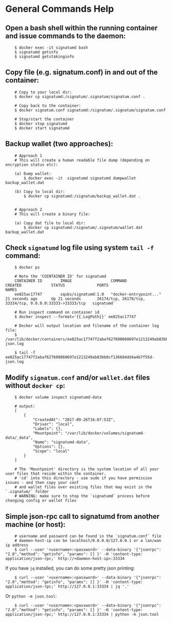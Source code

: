 ﻿# General Commands Help

## Open a bash shell within the running container and issue commands to the daemon:

        $ docker exec -it signatumd bash
        $ signatumd getinfo
        $ signatumd getstakinginfo

## Copy file (e.g. signatum.conf) in and out of the container: 
        
        # Copy to your local dir:
        $ docker cp signatumd:/signatum/.signatum/signatum.conf .
        
        # Copy back to the container: 
        $ docker signatum.conf signatumd:/signatum/.signatum/signatum.conf 

        # Stop/start the container
        $ docker stop signatumd
        $ docker start signatumd

## Backup wallet (two approaches): 

        # Approach 1 
        # This will create a human readable file dump (depending on encryption status etc):

        (a) Dump wallet:
            $ docker exec -it  signatumd signatumd dumpwallet backup_wallet.dat
        
        (b) Copy to local dir: 
            $ docker cp signatumd:/signatum/backup_wallet.dat .


        # Approach 2
        # This will create a binary file:

        (a) Copy dat file to local dir: 
            $ docker cp signatumd:/signatum/.signatum/wallet.dat backup_wallet.dat

## Check `signatumd` log file using system `tail -f` command:

        $ docker ps

        # Note the 'COINTAINER ID' for signatumd
        CONTAINER ID        IMAGE                 COMMAND                  CREATED             STATUS              PORTS                                                       NAMES
        ee825ac17747        squbs/signatumd:1.0   "docker-entrypoint..."   21 seconds ago      Up 21 seconds       26174/tcp, 26178/tcp, 33334/tcp, 0.0.0.0:33333->33333/tcp   signatumd`

        # Run inspect command on container id
        $ docker inspect --format='{{.LogPath}}' ee825ac17747

        # Docker will output location and filename of the container log file:  
        $ /var/lib/docker/containers/ee825ac17747f2abaf627600860697e1213249ab83bb0cf136684dd4a4b7f55d/ee825ac17747f2abaf627600860697e1213249ab83bb0cf136684dd4a4b7f55d-json.log
        
        $ tail -f ee825ac17747f2abaf627600860697e1213249ab83bb0cf136684dd4a4b7f55d-json.log

## Modify `signatum.conf` and/or `wallet.dat` files without `docker cp`:

        $ docker volume inspect signatumd-data
       
        # output: 
        [
            {
                "CreatedAt": "2017-09-26T16:07:53Z",
                "Driver": "local",
                "Labels": {},
                "Mountpoint": "/var/lib/docker/volumes/signatumd-data/_data",
                "Name": "signatumd-data",
                "Options": {},
                "Scope": "local"
            }
        ]

        # The 'Mountpoint' directory is the system location of all your user files that reside within the container.
        # 'cd' into this directory - use sudo if you have permission issues - and then copy your conf 
        # and wallet files over existing files that may exist in the `.signatum/` folder
        # WARNING: make sure to stop the `signatumd` process before changing config or wallet files

## Simple json-rpc call to signatumd from another machine (or host):

        # username and password can be found in the `signatum.conf` file
        # daemon-host-ip can be localhost/0.0.0.0/127.0.0.1 or a lan/wan ip address
        $ curl --user '<username>:<password>' --data-binary '{"jsonrpc": "2.0","method": "getinfo", "params": [] }' -H 'content-type: application/json-rpc;' http://<daemon-host-ip>:33334

   If you have `jq` installed, you can do some pretty json printing:
        
        $ curl --user '<username>:<password>' --data-binary '{"jsonrpc": "2.0","method": "getinfo", "params": [] }' -H 'content-type: application/json-rpc;' http://127.0.0.1:33334 | jq '.'

   Or `python -m json.tool`:

        $ curl --user '<username>:<password>' --data-binary '{"jsonrpc": "2.0","method": "getinfo", "params": [] }' -H 'content-type: application/json-rpc;' http://127.0.0.1:33334 | python -m json.tool

